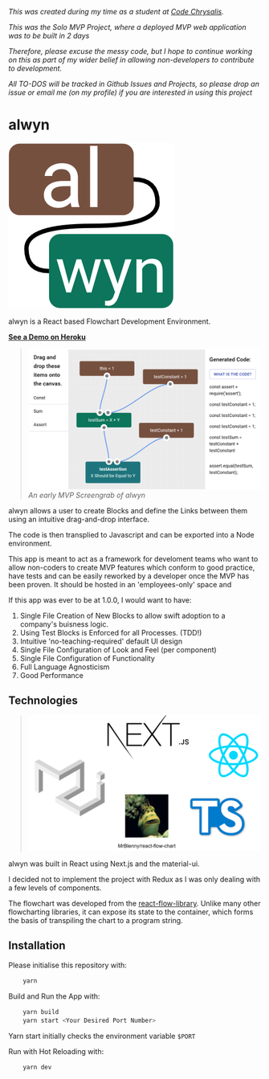_This was created during my time as a student at [Code Chrysalis](https://www.codechrysalis.io/)._

_This was the Solo MVP Project, where a deployed MVP web application was to be built in 2 days_

_Therefore, please excuse the messy code, but I hope to continue working on this as part of my wider belief in allowing non-developers to contribute to development._

_All TO-DOS will be tracked in Github Issues and Projects, so please drop an issue or email me (on my profile) if you are interested in using this project_

# alwyn

![alt text](./misc/logo.png 'alwyn Logo')

alwyn is a React based Flowchart Development Environment.

**[See a Demo on Heroku](https://alwyn.herokuapp.com)**

> ![alt text](./misc/alwyn-mvp-screenshot.png 'An MVP Screengrab of alwyn') _An early MVP Screengrab of alwyn_

alwyn allows a user to create Blocks and define the Links between them using an intuitive drag-and-drop interface.

The code is then transplied to Javascript and can be exported into a Node environment.

This app is meant to act as a framework for develoment teams who want to allow non-coders to create MVP features which conform to good practice, have tests and can be easily reworked by a developer once the MVP has been proven. It should be hosted in an 'employees-only' space and

If this app was ever to be at 1.0.0, I would want to have:

1. Single File Creation of New Blocks to allow swift adoption to a company's buisness logic.
2. Using Test Blocks is Enforced for all Processes. (TDD!)
3. Intuitive 'no-teaching-required' default UI design
4. Single File Configuration of Look and Feel (per component)
5. Single File Configuration of Functionality
6. Full Language Agnosticism
7. Good Performance

## Technologies

> ![alt text](./misc/tech.png 'Technologies Used')

alwyn was built in React using Next.js and the material-ui.

I decided not to implement the project with Redux as I was only dealing with a few levels of components.

The flowchart was developed from the [react-flow-library](https://github.com/MrBlenny/react-flow-chart). Unlike many other flowcharting libraries, it can expose its state to the container, which forms the basis of transpiling the chart to a program string.

## Installation

Please initialise this repository with:

```bash
    yarn
```

Build and Run the App with:

```bash
    yarn build
    yarn start <Your Desired Port Number>
```

Yarn start initially checks the environment variable `$PORT`

Run with Hot Reloading with:

```bash
    yarn dev
```

